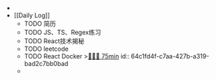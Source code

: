 -
- [[Daily Log]]
	- TODO 简历
	- TODO JS、TS、Regex练习
	- TODO React技术揭秘
	- TODO leetcode
	- TODO React Docker  >[🍅🍅🍅 75min](#agenda-pomo://?t=f-1690434920087-1500%2Cf-1690439151113-1500%2Cf-1690440710700-1500)
	  id:: 64c1fd4f-c7aa-427b-a319-bad2c7bb0bad
	-